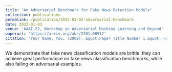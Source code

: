 ```yaml
---
title: "An Adversarial Benchmark for Fake News Detection Models"
collection: publications
permalink: /publication/2022-01-03-adversarial-benchmark
date: 2022-01-03
venue: 'AAAI-22, Workshop on Adversarial Machine Learning and Beyond'
paperurl: 'https://arxiv.org/abs/2201.00912'
citation: 'Your Name, You. (2009). &quot;Paper Title Number 1.&quot; <i>Journal 1</i>. 1(1).'
---
```

We demonstrate that fake news classification models are brittle: they can achieve great performance on fake news classification benchmarks, while also failing on adversarial examples.
